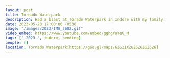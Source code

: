 ```yaml
---
layout: post
title: Tornado Waterpark
description: Had a blast at Torado Waterpark in Indore with my family! 🌊 Splashed down thrilling slides, floated in lazy rivers, and enjoyed the sun. 🏖️😎 Unforgettable moments and smiles all around! 😊👨‍👩‍👧‍👦
date: 2023-05-20 17:00:00 +0530
image: "/images/2023/IMG_2602.gif"
video_embed: https://www.youtube.com/embed/gghgYaYeG_M
tags: ["_2023_", indore, pending]
people: []
location: Tornado Waterpark[https://goo.gl/maps/6Z6Z1XZ6Z6Z6Z6Z6Z6]
---
```

